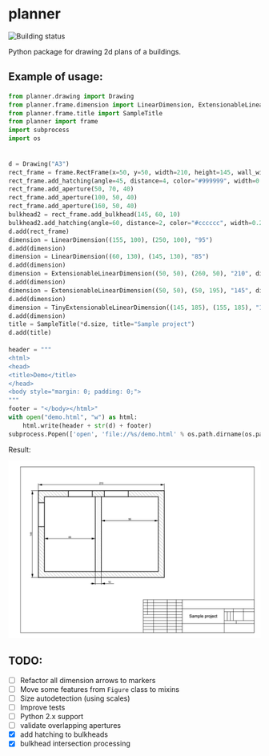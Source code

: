 planner
=======

![Building status](http://ci.wbtech.pro/dizballanze/planner/badge/)

Python package for drawing 2d plans of a buildings.

Example of usage:
-----------------

```python
from planner.drawing import Drawing
from planner.frame.dimension import LinearDimension, ExtensionableLinearDimension, TinyExtensionableLinearDimension
from planner.frame.title import SampleTitle
from planner import frame
import subprocess
import os


d = Drawing("A3")
rect_frame = frame.RectFrame(x=50, y=50, width=210, height=145, wall_width=10, **{"stroke-width": "1"})
rect_frame.add_hatching(angle=45, distance=4, color="#999999", width=0.3)
rect_frame.add_aperture(50, 70, 40)
rect_frame.add_aperture(100, 50, 40)
rect_frame.add_aperture(160, 50, 40)
bulkhead2 = rect_frame.add_bulkhead(145, 60, 10)
bulkhead2.add_hatching(angle=60, distance=2, color="#cccccc", width=0.25)
d.add(rect_frame)
dimension = LinearDimension((155, 100), (250, 100), "95")
d.add(dimension)
dimension = LinearDimension((60, 130), (145, 130), "85")
d.add(dimension)
dimension = ExtensionableLinearDimension((50, 50), (260, 50), "210", direction=-1)
d.add(dimension)
dimension = ExtensionableLinearDimension((50, 50), (50, 195), "145", direction=-1)
d.add(dimension)
dimension = TinyExtensionableLinearDimension((145, 185), (155, 185), "10", direction=1, extension_size=22, label_position='end')
d.add(dimension)
title = SampleTitle(*d.size, title="Sample project")
d.add(title)

header = """
<html>
<head>
<title>Demo</title>
</head>
<body style="margin: 0; padding: 0;">
"""
footer = "</body></html>"
with open("demo.html", "w") as html:
    html.write(header + str(d) + footer)
subprocess.Popen(['open', 'file://%s/demo.html' % os.path.dirname(os.path.realpath(__file__))])
```

Result:

![Result drawning](sample.png)

## TODO:

-  [ ] Refactor all dimension arrows to markers
-  [ ] Move some features from `Figure` class to mixins
-  [ ] Size autodetection (using scales)
-  [ ] Improve tests
-  [ ] Python 2.x support
-  [ ] validate overlapping apertures
-  [x] add hatching to bulkheads
-  [x] bulkhead intersection processing
